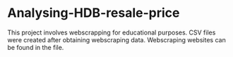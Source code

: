 # Analysing-HDB-resale-price

This project involves webscrapping for educational purposes. CSV files were created after obtaining webscraping data. Webscraping websites can be found in the file. 

